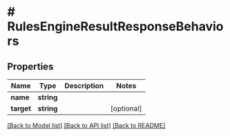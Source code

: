 # # RulesEngineResultResponseBehaviors

## Properties

Name | Type | Description | Notes
------------ | ------------- | ------------- | -------------
**name** | **string** |  |
**target** | **string** |  | [optional]

[[Back to Model list]](../../README.md#models) [[Back to API list]](../../README.md#endpoints) [[Back to README]](../../README.md)
